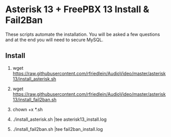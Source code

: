 # Asterisk 13 + FreePBX 13 Install & Fail2Ban
These scripts automate the installation. You will be asked a few questions and at the end you will need to secure MySQL.

## Install
1. wget https://raw.githubusercontent.com/rfriedlein/AudioVideo/master/asterisk13/install_asterisk.sh

2. wget https://raw.githubusercontent.com/rfriedlein/AudioVideo/master/asterisk13/install_fail2ban.sh

3. chown +x *.sh

4. ./install_asterisk.sh |tee asterisk13_install.log

5. ./install_fail2ban.sh |tee fail2ban_install.log
